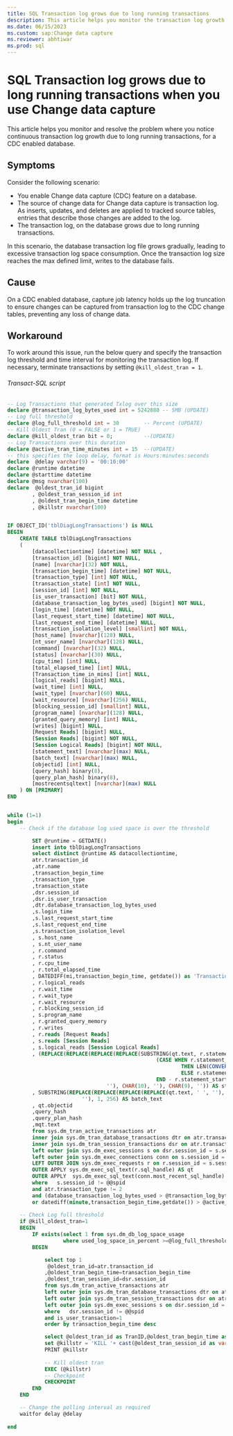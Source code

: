 ```yaml
---
title: SQL Transaction log grows due to long running transactions
description: This article helps you monitor the transaction log growth caused by long running transactions, and terminate those transactions if necessary, for a CDC enabled database.
ms.date: 06/15/2023
ms.custom: sap:Change data capture
ms.reviewer: abhtiwar
ms.prod: sql
---
```

# SQL Transaction log grows due to long running transactions when you use Change data capture

This article helps you monitor and resolve the problem where you notice continuous transaction log growth due to long running transactions, for a CDC enabled database.

## Symptoms

Consider the following scenario:

- You enable Change data capture (CDC) feature on a database.
- The source of change data for Change data capture is transaction log. As inserts, updates, and deletes are applied to tracked source tables, entries that describe those changes are added to the log.
- The transaction log, on the database grows due to long running transactions.

In this scenario, the database transaction log file grows gradually, leading to excessive transaction log space consumption. Once the transaction log size reaches the max defined limit, writes to the database fails.

## Cause

On a CDC enabled database, capture job latency holds up the log truncation to ensure changes can be captured from transaction log to the CDC change tables, preventing any loss of change data.

## Workaround

To work around this issue, run the below query and specify the transaction log threshold and time interval for monitoring the transaction log. If necessary, terminate transactions by setting `@kill_oldest_tran = 1`.

###### Transact-SQL script

```sql
-- Log Transactions that generated Txlog over this size
declare @transaction_log_bytes_used int = 5242880 -- 5MB (UPDATE)
-- Log full threshold
declare @log_full_threshold int = 30        -- Percent (UPDATE)
-- Kill Oldest Tran (0 = FALSE or 1 = TRUE)
declare @kill_oldest_tran bit = 0;          --(UPDATE)
-- Log Transactions over this duration
declare @active_tran_time_minutes int = 15  --(UPDATE)
-- this specifies the loop delay, format is Hours:minutes:seconds
declare  @delay varchar(9) = '00:10:00' 
declare @runtime datetime
declare @starttime datetime
declare @msg nvarchar(100)
declare  @oldest_tran_id bigint
		, @oldest_tran_session_id int
		, @oldest_tran_begin_time datetime
		, @killstr nvarchar(100)


IF OBJECT_ID('tblDiagLongTransactions') is NULL
BEGIN
	CREATE TABLE tblDiagLongTransactions 
	(
		[datacollectiontime] [datetime] NOT NULL ,
		[transaction_id] [bigint] NOT NULL,
		[name] [nvarchar](32) NOT NULL,
		[transaction_begin_time] [datetime] NOT NULL,
		[transaction_type] [int] NOT NULL,
		[transaction_state] [int] NOT NULL,
		[session_id] [int] NOT NULL,
		[is_user_transaction] [bit] NOT NULL,
		[database_transaction_log_bytes_used] [bigint] NOT NULL,
		[login_time] [datetime] NOT NULL,
		[last_request_start_time] [datetime] NOT NULL,
		[last_request_end_time] [datetime] NULL,
		[transaction_isolation_level] [smallint] NOT NULL,
		[host_name] [nvarchar](128) NULL,
		[nt_user_name] [nvarchar](128) NULL,
		[command] [nvarchar](32) NULL,
		[status] [nvarchar](30) NULL,
		[cpu_time] [int] NULL,
		[total_elapsed_time] [int] NULL,
		[Transaction_time_in_mins] [int] NULL,
		[logical_reads] [bigint] NULL,
		[wait_time] [int] NULL,
		[wait_type] [nvarchar](60) NULL,
		[wait_resource] [nvarchar](256) NULL,
		[blocking_session_id] [smallint] NULL,
		[program_name] [nvarchar](128) NULL,
		[granted_query_memory] [int] NULL,
		[writes] [bigint] NULL,
		[Request Reads] [bigint] NULL,
		[Session Reads] [bigint] NOT NULL,
		[Session Logical Reads] [bigint] NOT NULL,
		[statement_text] [nvarchar](max) NULL,
		[batch_text] [nvarchar](max) NULL,
		[objectid] [int] NULL,
		[query_hash] binary(8),
		[query_plan_hash] binary(8),
		[mostrecentsqltext] [nvarchar](max) NULL
	) ON [PRIMARY]
END


while (1=1)
begin
	-- Check if the database log used space is over the threshold

		SET @runtime = GETDATE()
		insert into tblDiagLongTransactions
		select distinct @runtime AS datacollectiontime,
		atr.transaction_id
		,atr.name
		,transaction_begin_time
		,transaction_type
		,transaction_state
		,dsr.session_id
		,dsr.is_user_transaction
		,dtr.database_transaction_log_bytes_used
		,s.login_time
		,s.last_request_start_time
		,s.last_request_end_time
		,s.transaction_isolation_level
		, s.host_name
		, s.nt_user_name
		, r.command
		, r.status
		, r.cpu_time
		, r.total_elapsed_time
		, DATEDIFF(mi,transaction_begin_time, getdate()) as 'Transaction_time_in_mins'
		, r.logical_reads
		, r.wait_time
		, r.wait_type
		, r.wait_resource
		, r.blocking_session_id
		, s.program_name
		, r.granted_query_memory
		, r.writes
		, r.reads [Request Reads]
		, s.reads [Session Reads]
		, s.logical_reads [Session Logical Reads]
		, (REPLACE(REPLACE(REPLACE(REPLACE(SUBSTRING(qt.text, r.statement_start_offset / 2 + 1,
												(CASE WHEN r.statement_end_offset = -1
														THEN LEN(CONVERT(NVARCHAR(MAX), qt.text)) * 2
														ELSE r.statement_end_offset
												END - r.statement_start_offset) / 2), ' ', ''), CHAR(13),
								''), CHAR(10), ''), CHAR(9), '')) AS statement_text
		, SUBSTRING(REPLACE(REPLACE(REPLACE(REPLACE(qt.text, ' ', ''), CHAR(13), ''), CHAR(10), ''), CHAR(9),
						''), 1, 256) AS batch_text
		, qt.objectid
		,query_hash
		,query_plan_hash
		,mqt.text
		from sys.dm_tran_active_transactions atr
		inner join sys.dm_tran_database_transactions dtr on atr.transaction_id = dtr.transaction_id
		inner join sys.dm_tran_session_transactions dsr on atr.transaction_id = dsr.transaction_id
		left outer join sys.dm_exec_sessions s on dsr.session_id = s.session_id
		left outer join sys.dm_exec_connections conn on s.session_id = dsr.session_id
		LEFT OUTER JOIN sys.dm_exec_requests r on r.session_id = s.session_id
		OUTER APPLY sys.dm_exec_sql_text(r.sql_handle) AS qt
		OUTER APPLY  sys.dm_exec_sql_text(conn.most_recent_sql_handle) as mqt
		where 	s.session_id != @@spid
		and atr.transaction_type != 2
		and (database_transaction_log_bytes_used > @transaction_log_bytes_used
		or datediff(minute,transaction_begin_time,getdate()) > @active_tran_time_minutes)
	
	-- Check Log full threshold
	if @kill_oldest_tran=1
	BEGIN
		IF exists(select 1 from sys.dm_db_log_space_usage
				  where used_log_space_in_percent >=@log_full_threshold)
		BEGIN

			select top 1
			 @oldest_tran_id=atr.transaction_id
			,@oldest_tran_begin_time=transaction_begin_time
			,@oldest_tran_session_id=dsr.session_id
			from sys.dm_tran_active_transactions atr
			left outer join sys.dm_tran_database_transactions dtr on atr.transaction_id = dtr.transaction_id
			left outer join sys.dm_tran_session_transactions dsr on atr.transaction_id = dsr.transaction_id
			left outer join sys.dm_exec_sessions s on dsr.session_id = s.session_id
			where 	dsr.session_id != @@spid
			and is_user_transaction=1
			order by transaction_begin_time desc

			select @oldest_tran_id as TranID,@oldest_tran_begin_time as TranbeginTime,@oldest_tran_session_id as SessionID
			set @killstr = 'KILL '+ cast(@oldest_tran_session_id as varchar(100))
			PRINT @killstr
			
            -- Kill oldest tran
			EXEC (@killstr)
			-- Checkpoint
			CHECKPOINT
		END
	END

	-- Change the polling interval as required
	waitfor delay @delay
 
end
```
